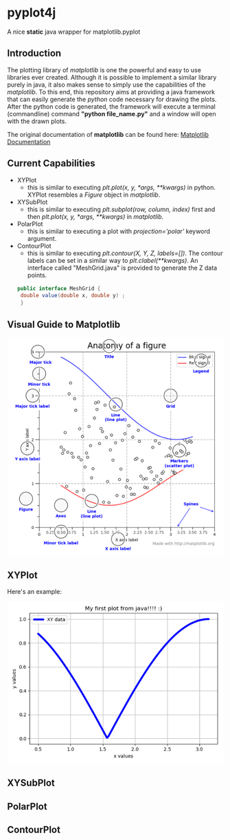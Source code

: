 # pyplot4j
A nice __static__ java wrapper for matplotlib.pyplot

## Introduction

The plotting library of _matplotlib_ is one the powerful and easy to use libraries ever created.
Although it is possible to implement a similar library purely in java, it also makes sense to simply use the capabilities of the *matplotlib*.
To this end, this repository aims at providing a java framework that can easily generate the _python_ code necessary for drawing the plots.
After the python code is generated, the framework will execute a terminal (commandline) command **"python file_name.py"** and a window will open with the drawn plots.

The original documentation of **matplotlib** can be found here: [Matplotlib Documentation](https://matplotlib.org/Matplotlib.pdf)

## Current Capabilities
* XYPlot
   * this is similar to executing _plt.plot(x, y, *args, **kwargs)_ in python. XYPlot resembles a _Figure_ object in _matplotlib_.
* XYSubPlot
   * this is similar to executing _plt.subplot(row, column, index)_ first and then _plt.plot(x, y, *args, **kwargs)_ in _matplotlib_.
* PolarPlot
   * this is similar to executing a plot with _projection='polar'_ keyword argument.
* ContourPlot
   * this is similar to executing _plt.contour(X, Y, Z, labels=[])_. The contour labels can be set in a similar way to _plt.clabel(**kwargs)_.
   An interface called "MeshGrid.java" is provided to generate the Z data points.
   ```java
   public interface MeshGrid {
	double value(double x, double y) ;
	}
   ```


## Visual Guide to Matplotlib

![visual guide of plot](./src/resources/pic2.png)

## XYPlot

Here's an example:

![examlpe of xy plot](./src/resources/pic1.png)

## XYSubPlot


## PolarPlot


## ContourPlot


